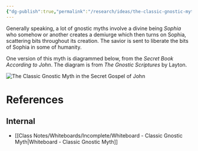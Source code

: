 ```yaml
---
{"dg-publish":true,"permalink":"/research/ideas/the-classic-gnostic-myth/","tags":"gardenEntry"}
---
```



Generally speaking, a lot of gnostic myths involve a divine being *Sophia* who somehow or another creates a demiurge which then turns on Sophia, scattering bits throughout its creation.  The savior is sent to liberate the bits of Sophia in some of humanity.

One version of this myth is diagrammed below, from the *Secret Book According to John*.  The diagram is from *The Gnostic Scriptures* by Layton.

![The Classic Gnostic Myth in the Secret Gospel of John](<Whiteboard - Classic Gnostic Myth.png>)

# References
## Internal
- [[Class Notes/Whiteboards/Incomplete/Whiteboard - Classic Gnostic Myth\|Whiteboard - Classic Gnostic Myth]]



